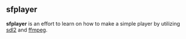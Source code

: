 ## sfplayer
**sfplayer** is an effort to learn on how to make a simple player by utilizing [sdl2](https://www.libsdl.org/) and [ffmpeg](https://ffmpeg.org/).